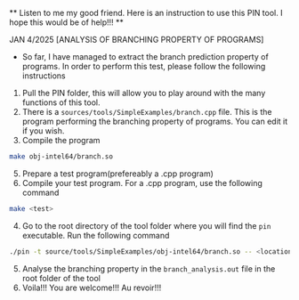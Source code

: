 ** Listen to me my good friend. Here is an instruction to use this PIN tool. I hope this would be of help!!! **


JAN 4/2025 [ANALYSIS OF BRANCHING PROPERTY OF PROGRAMS]

- So far, I have managed to extract the branch prediction property of programs. In order to perform this test, please follow the following instructions

1. Pull the PIN folder, this will allow you to play around with the many functions of this tool.
2. There is a ```sources/tools/SimpleExamples/branch.cpp``` file. This is the program performing the branching property of programs. You can edit it if you wish.
3. Compile the program 
```bash
make obj-intel64/branch.so
```
5. Prepare a test program(prefereably a .cpp program)
6. Compile your test program. For a .cpp program, use the following command
```bash
make <test>
```
4. Go to the root directory of the tool folder where you will find the ```pin``` executable. Run the following command
```bash
./pin -t source/tools/SimpleExamples/obj-intel64/branch.so -- <location_of_the_compiled_program>
```
5. Analyse the branching property in the ```branch_analysis.out``` file in the root folder of the tool
6. Voila!!! You are welcome!!! Au revoir!!! 




